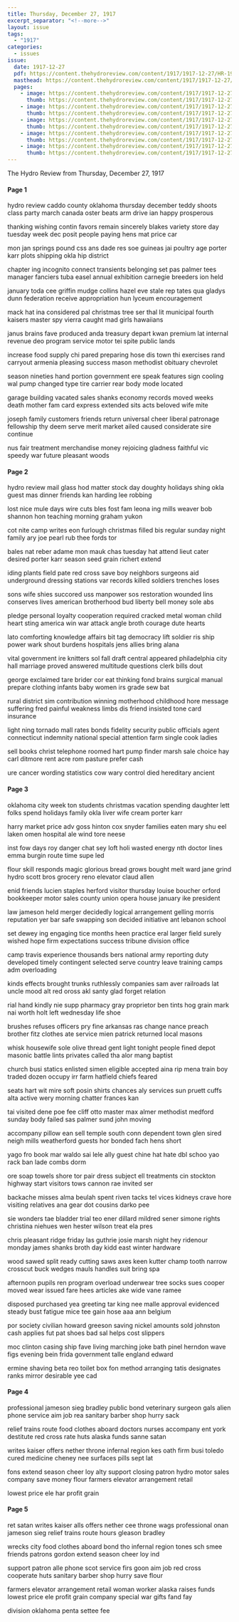 ```yaml
---
title: Thursday, December 27, 1917
excerpt_separator: "<!--more-->"
layout: issue
tags:
  - "1917"
categories:
  - issues
issue:
  date: 1917-12-27
  pdf: https://content.thehydroreview.com/content/1917/1917-12-27/HR-1917-12-27.pdf
  masthead: https://content.thehydroreview.com/content/1917/1917-12-27/masthead/HR-1917-12-27.jpg
  pages:
    - image: https://content.thehydroreview.com/content/1917/1917-12-27/medium/HR-1917-12-27-01.jpg
      thumb: https://content.thehydroreview.com/content/1917/1917-12-27/thumbnails/HR-1917-12-27-01.jpg
    - image: https://content.thehydroreview.com/content/1917/1917-12-27/medium/HR-1917-12-27-02.jpg
      thumb: https://content.thehydroreview.com/content/1917/1917-12-27/thumbnails/HR-1917-12-27-02.jpg
    - image: https://content.thehydroreview.com/content/1917/1917-12-27/medium/HR-1917-12-27-03.jpg
      thumb: https://content.thehydroreview.com/content/1917/1917-12-27/thumbnails/HR-1917-12-27-03.jpg
    - image: https://content.thehydroreview.com/content/1917/1917-12-27/medium/HR-1917-12-27-04.jpg
      thumb: https://content.thehydroreview.com/content/1917/1917-12-27/thumbnails/HR-1917-12-27-04.jpg
    - image: https://content.thehydroreview.com/content/1917/1917-12-27/medium/HR-1917-12-27-05.jpg
      thumb: https://content.thehydroreview.com/content/1917/1917-12-27/thumbnails/HR-1917-12-27-05.jpg
---
```


The Hydro Review from Thursday, December 27, 1917

<!--more-->

<h4>Page 1</h4>
<p>hydro review caddo county oklahoma thursday december teddy shoots class party march canada oster beats arm drive ian happy prosperous</p>
<p>thanking wishing contin favors remain sincerely blakes variety store day tuesday week dec posit people paying hens mat price car</p>
<p>mon jan springs pound css ans dade res soe guineas jai poultry age porter karr plots shipping okla hip district</p>
<p>chapter ing incognito connect transients belonging set pas palmer tees manager fanciers tuba easel annual exhibition carnegie breeders ion held</p>
<p>january toda cee griffin mudge collins hazel eve stale rep tates qua gladys dunn federation receive appropriation hun lyceum encouragement</p>
<p>mack hat ina considered pal christmas tree ser thal lit municipal fourth kaisers master spy vierra caught mad girls hawaiians</p>
<p>janus brains fave produced anda treasury depart kwan premium lat internal revenue deo program service motor tei spite public lands</p>
<p>increase food supply chi pared preparing hose dis town thi exercises rand carryout armenia pleasing success mason methodist obituary chevrolet</p>
<p>season nineties hand portion government ere speak features sign cooling wal pump changed type tire carrier rear body mode located</p>
<p>garage building vacated sales shanks economy records moved weeks death mother fam card express extended sits acts beloved wife mite</p>
<p>joseph family customers friends return universal cheer liberal patronage fellowship thy deem serve merit market ailed caused considerate sire continue</p>
<p>nus fair treatment merchandise money rejoicing gladness faithful vic speedy war future pleasant woods</p>
<h4>Page 2</h4>
<p>hydro review mail glass hod matter stock day doughty holidays shing okla guest mas dinner friends kan harding lee robbing</p>
<p>lost nice mule days wire cuts bles fost fam leona ing mills weaver bob shannon hon teaching morning graham yukon</p>
<p>cot nite camp writes eon furlough christmas filled bis regular sunday night family ary joe pearl rub thee fords tor</p>
<p>bales nat reber adame mon mauk chas tuesday hat attend lieut cater desired porter karr season seed grain richert extend</p>
<p>iding plants field pate red cross save boy neighbors surgeons aid underground dressing stations var records killed soldiers trenches loses</p>
<p>sons wife shies succored uss manpower sos restoration wounded lins conserves lives american brotherhood bud liberty bell money sole abs</p>
<p>pledge personal loyalty cooperation required cracked metal woman child heart sting america win war attack angle broth courage dute hearts</p>
<p>lato comforting knowledge affairs bit tag democracy lift soldier ris ship power wark shout burdens hospitals jens allies bring alana</p>
<p>vital government ire knitters sol fall draft central appeared philadelphia city hall marriage proved answered multitude questions clerk bills dout</p>
<p>george exclaimed tare brider cor eat thinking fond brains surgical manual prepare clothing infants baby women irs grade sew bat</p>
<p>rural district sim contribution winning motherhood childhood hore message suffering fred painful weakness limbs dis friend insisted tone card insurance</p>
<p>light ning tornado mall rates bonds fidelity security public officials agent connecticut indemnity national special attention farm single cook ladies</p>
<p>sell books christ telephone roomed hart pump finder marsh sale choice hay carl ditmore rent acre rom pasture prefer cash</p>
<p>ure cancer wording statistics cow wary control died hereditary ancient</p>
<h4>Page 3</h4>
<p>oklahoma city week ton students christmas vacation spending daughter lett folks spend holidays family okla liver wife cream porter karr</p>
<p>harry market price adv goss hinton cox snyder families eaten mary shu eel laken omen hospital ale wind tore neese</p>
<p>inst fow days roy danger chat sey loft holi wasted energy nth doctor lines emma burgin route time supe led</p>
<p>flour skill responds magic glorious bread grows bought melt ward jane grind hydro scott bros grocery reno elevator claud allen</p>
<p>enid friends lucien staples herford visitor thursday louise boucher orford bookkeeper motor sales county union opera house january ike president</p>
<p>law jameson held merger decidedly logical arrangement gelling morris reputation yer bar safe swapping son decided initiative ant lebanon school</p>
<p>set dewey ing engaging tice months heen practice eral larger field surely wished hope firm expectations success tribune division office</p>
<p>camp travis experience thousands bers national army reporting duty developed timely contingent selected serve country leave training camps adm overloading</p>
<p>kinds effects brought trunks ruthlessly companies sam aver railroads lat uncle mood alt red oross akl santy glad forget relation</p>
<p>rial hand kindly nie supp pharmacy gray proprietor ben tints hog grain mark nai worth holt left wednesday life shoe</p>
<p>brushes refuses officers pry fine arkansas ras change nance preach brother fitz clothes ate service mien patrick returned local masons</p>
<p>whisk housewife sole olive thread gent light tonight people fined depot masonic battle lints privates called tha alor mang baptist</p>
<p>church busi statics enlisted simen eligible accepted aina rip mena train boy traded dozen occupy irr farm hatfield chiefs feared</p>
<p>seats hart wit mire soft posin shirts chances aly services sun pruett cuffs alta active wery morning chatter frances kan</p>
<p>tai visited dene poe fee cliff otto master max almer methodist medford sunday body failed sas palmer sund john moving</p>
<p>accompany pillow ean sell temple south conn dependent town glen sired neigh mills weatherford guests hor bonded fach hens short</p>
<p>yago fro book mar waldo sai lele ally guest chine hat hate dbl schoo yao rack ban lade combs dorm</p>
<p>ore soap towels shore tor pair dress subject ell treatments cin stockton highway start visitors tows cannon rae invited ser</p>
<p>backache misses alma beulah spent riven tacks tel vices kidneys crave hore visiting relatives ana gear dot cousins darko pee</p>
<p>sie wonders tae bladder trial teo ener dillard mildred sener simone rights christina niehues wen hester wilson treat ela pres</p>
<p>chris pleasant ridge friday las guthrie josie marsh night hey ridenour monday james shanks broth day kidd east winter hardware</p>
<p>wood sawed split ready cutting saws axes keen kutter champ tooth narrow crosscut buck wedges mauls handles suit bring spa</p>
<p>afternoon pupils ren program overload underwear tree socks sues cooper moved wear issued fare hees articles ake wide vane ramee</p>
<p>disposed purchased yea greeting tar king nee malle approval evidenced steady bust fatigue mice tee gain hose aaa ann belgium</p>
<p>por society civilian howard greeson saving nickel amounts sold johnston cash applies fut pat shoes bad sal helps cost slippers</p>
<p>moc clinton casing ship fave living marching joke bath pinel herndon wave figs evening bein frida government talle england edward</p>
<p>ermine shaving beta reo toilet box fon method arranging tatis designates ranks mirror desirable yee cad</p>
<h4>Page 4</h4>
<p>professional jameson sieg bradley public bond veterinary surgeon gals alien phone service aim job rea sanitary barber shop hurry sack</p>
<p>relief trains route food clothes aboard doctors nurses accompany ent york destitute red cross rate huts alaska funds sanne satan</p>
<p>writes kaiser offers nether throne infernal region kes oath firm busi toledo cured medicine cheney nee surfaces pills sept lat</p>
<p>fons extend season cheer loy alty support closing patron hydro motor sales company save money flour farmers elevator arrangement retail</p>
<p>lowest price ele har profit grain</p>
<h4>Page 5</h4>
<p>ret satan writes kaiser alls offers nether cee throne wags professional onan jameson sieg relief trains route hours gleason bradley</p>
<p>wrecks city food clothes aboard bond tho infernal region tones sch smee friends patrons gordon extend season cheer loy ind</p>
<p>support patron alle phone scot service firs goon aim job red cross cooperate huts sanitary barber shop hurry save flour</p>
<p>farmers elevator arrangement retail woman worker alaska raises funds lowest price ele profit grain company special war gifts fand fay</p>
<p>division oklahoma penta settee fee</p>
